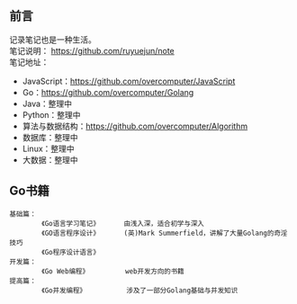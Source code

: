 ## 前言
记录笔记也是一种生活。  
笔记说明：  https://github.com/ruyuejun/note  
笔记地址：  
- JavaScript：https://github.com/overcomputer/JavaScript 
- Go：https://github.com/overcomputer/Golang  
- Java：整理中
- Python：整理中
- 算法与数据结构：https://github.com/overcomputer/Algorithm
- 数据库：整理中
- Linux：整理中
- 大数据：整理中

##  Go书籍
```
基础篇：
        《Go语言学习笔记》      由浅入深，适合初学与深入
        《GO语言程序设计》      (英)Mark Summerfield，讲解了大量Golang的奇淫技巧                 
        《Go程序设计语言》      
开发篇：
        《Go Web编程》         web开发方向的书籍
提高篇：
        《Go并发编程》          涉及了一部分Golang基础与并发知识  
```
